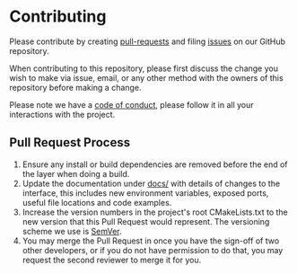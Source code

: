 # Contributing 

Please contribute by creating 
[pull-requests](https://github.com/ucbrise/jiffy/pulls) and filing 
[issues](https://github.com/ucbrise/jiffy/issues) on our GitHub repository.

When contributing to this repository, please first discuss the change you wish
to make via issue, email, or any other method with the owners of this 
repository before making a change.

Please note we have a 
[code of conduct](https://github.com/ucbrise/confluo/blob/single-machine/CODE_OF_CONDUCT.md),
please follow it in all your interactions with the project.

## Pull Request Process

1. Ensure any install or build dependencies are removed before the end of the layer when doing a
   build.
2. Update the documentation under [docs/](./docs/) with details of changes to the interface, this
   includes new environment variables, exposed ports, useful file locations and code examples.
3. Increase the version numbers in the project's root CMakeLists.txt to the new version that this
   Pull Request would represent. The versioning scheme we use is [SemVer](http://semver.org/).
4. You may merge the Pull Request in once you have the sign-off of two other developers, or if you
   do not have permission to do that, you may request the second reviewer to merge it for you.


